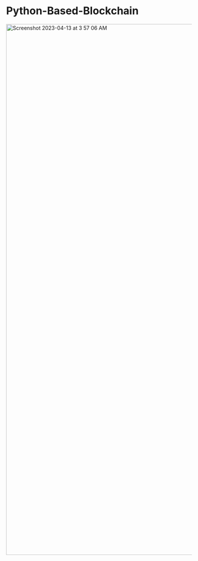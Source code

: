 # Python-Based-Blockchain
<img width="1440" alt="Screenshot 2023-04-13 at 3 57 06 AM" src="https://user-images.githubusercontent.com/54637095/231709002-97acfb39-60c0-4996-b36e-18c49c32399e.png">

